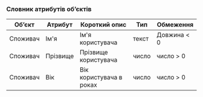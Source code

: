 ### Словник атрибутів об’єктів


| Об’єкт   | Атрибут  | Короткий опис  | Тип        | Обмеження   |
|---------|----------|----------------|------------|------------|
| Споживач | Ім'я  | Ім'я користувача    | текст    | Довжина  < 0    |
| Споживач | Прізвище  | Прізвище користувача      | число    | число > 0   |
| Споживач | Вік | Вік користувача в роках      | число   | число > 0  |
